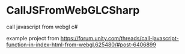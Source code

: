 # CallJSFromWebGLCSharp
call javascript from webgl c#

example project from https://forum.unity.com/threads/call-javascript-function-in-index-html-from-webgl.625480/#post-6406899
